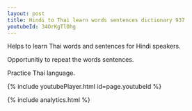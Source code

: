 ```yaml
---
layout: post
title: Hindi to Thai learn words sentences dictionary 937 
youtubeId: 34OrKgTlOhg
---
```

 
 
Helps to learn Thai words and sentences for Hindi speakers.

Opportunitiy to repeat the words sentences. 

Practice Thai language. 
 
{% include youtubePlayer.html id=page.youtubeId %}
 
 
{% include analytics.html %}